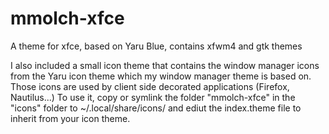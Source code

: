 # mmolch-xfce
A theme for xfce, based on Yaru Blue, contains xfwm4 and gtk themes

I also included a small icon theme that contains the window manager icons from
the Yaru icon theme which my window manager theme is based on.
Those icons are used by client side decorated applications (Firefox, Nautilus...)
To use it, copy or symlink the folder "mmolch-xfce" in the "icons" folder
to ~/.local/share/icons/ and ediut the index.theme file to inherit from your
icon theme.

